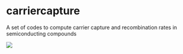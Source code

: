 # carriercapture

A set of codes to compute carrier capture and recombination rates in semiconducting compounds 

![](./schematic/Logo.png)
